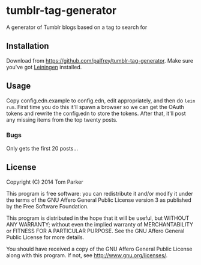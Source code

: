 # tumblr-tag-generator

A generator of Tumblr blogs based on a tag to search for

## Installation

Download from https://github.com/palfrey/tumblr-tag-generator. Make sure you've got
[Leiningen](http://leiningen.org/) installed.

## Usage

Copy config.edn.example to config.edn, edit appropriately, and then do `lein run`.
First time you do this it'll spawn a browser so we can get the OAuth tokens and
rewrite the config.edn to store the tokens. After that, it'll post any missing items
from the top twenty posts.

### Bugs

Only gets the first 20 posts...

## License

Copyright (C) 2014 Tom Parker

This program is free software: you can redistribute it and/or modify
it under the terms of the GNU Affero General Public License version 3 as
published by the Free Software Foundation.

This program is distributed in the hope that it will be useful,
but WITHOUT ANY WARRANTY; without even the implied warranty of
MERCHANTABILITY or FITNESS FOR A PARTICULAR PURPOSE. See the
GNU Affero General Public License for more details.

You should have received a copy of the GNU Affero General Public License
along with this program. If not, see <http://www.gnu.org/licenses/>.
